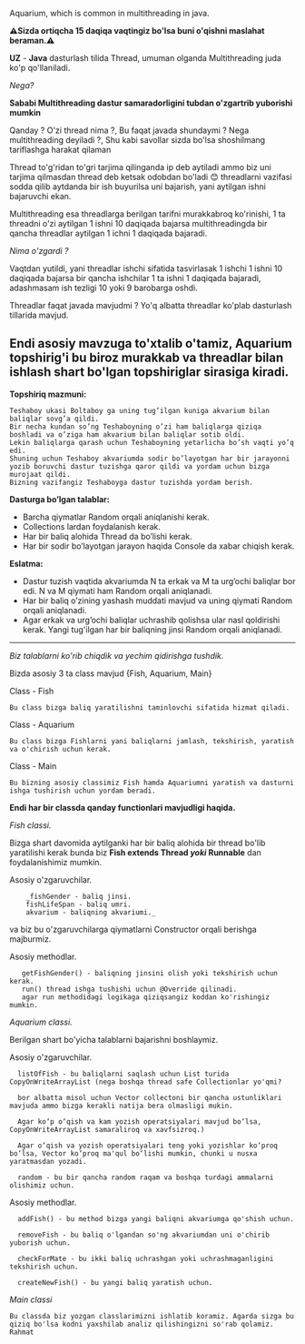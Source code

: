 Aquarium, which is common in multithreading in java.

**⚠️Sizda ortiqcha 15 daqiqa vaqtingiz bo'lsa buni o'qishni maslahat beraman.⚠️**

**UZ** - **Java** dasturlash tilida Thread, umuman olganda Multithreading juda ko'p qo'llaniladi.

_Nega?_

**Sababi Multithreading dastur samaradorligini tubdan o'zgartrib yuborishi mumkin**

Qanday ?
O'zi thread nima ?,
Bu faqat javada shundaymi ?
Nega multithreading deyiladi ?,
Shu kabi savollar sizda bo'lsa shoshilmang tariflashga harakat qilaman

Thread to'g'ridan to'gri tarjima qilinganda ip deb aytiladi ammo biz uni tarjima qilmasdan thread deb ketsak odobdan bo'ladi 😊
threadlarni vazifasi sodda qilib aytdanda bir ish buyurilsa uni bajarish, yani aytilgan ishni bajaruvchi ekan.

Multithreading esa threadlarga berilgan tarifni murakkabroq ko'rinishi, 1 ta threadni o'zi aytilgan 1 ishni 10 daqiqada bajarsa
multithreadingda bir qancha threadlar aytilgan 1 ichni 1 daqiqada bajaradi. 

_Nima o'zgardi ?_

Vaqtdan yutildi, yani threadlar ishchi sifatida tasvirlasak 1 ishchi 1 ishni 10 daqiqada bajarsa bir qancha ishchilar 1 ta ishni 1 daqiqada bajaradi,
adashmasam ish tezligi 10 yoki 9 barobarga oshdi.

Threadlar faqat javada mavjudmi ?
Yo'q albatta threadlar ko'plab dasturlash tillarida mavjud.

Endi asosiy mavzuga to'xtalib o'tamiz, Aquarium topshirig'i bu biroz murakkab va threadlar bilan ishlash shart bo'lgan topshiriglar sirasiga kiradi.
----------------------------------------------------------------------------------------------------
**Topshiriq mazmuni:**

    Teshaboy ukasi Boltaboy ga uning tug’ilgan kuniga akvarium bilan baliqlar sovg’a qildi.
    Bir necha kundan so’ng Teshaboyning o’zi ham baliqlarga qiziqa boshladi va o’ziga ham akvarium bilan baliqlar sotib oldi.
    Lekin baliqlarga qarash uchun Teshaboyning yetarlicha bo’sh vaqti yo’q edi. 
    Shuning uchun Teshaboy akvariumda sodir bo’layotgan har bir jarayonni yozib boruvchi dastur tuzishga qaror qildi va yordam uchun bizga murojaat qildi.
    Bizning vazifangiz Teshaboyga dastur tuzishda yordam berish.
    
**Dasturga bo’lgan talablar:**

  - Barcha qiymatlar Random orqali aniqlanishi kerak.
  - Collections lardan foydalanish kerak.
  - Har bir baliq alohida Thread da bo’lishi kerak.
  - Har bir sodir bo’layotgan jarayon haqida Console da xabar chiqish kerak.

**Eslatma:**

  - Dastur tuzish vaqtida akvariumda N ta erkak va M ta urg’ochi baliqlar bor edi. N va M
    qiymati ham Random orqali aniqlanadi.
  - Har bir baliq o’zining yashash muddati mavjud va uning qiymati Random orqali
    aniqlanadi.
  - Agar erkak va urg’ochi baliqlar uchrashib qolishsa ular nasl qoldirishi kerak. Yangi
    tug'ilgan har bir baliqning jinsi Random orqali aniqlanadi.

----------------------------------------------------------------------------------------------------

_Biz talablarni ko'rib chiqdik va yechim qidirishga tushdik._

Bizda asosiy 3 ta class mavjud 
                              {Fish, Aquarium, Main}

Class - Fish

    Bu class bizga baliq yaratilishni taminlovchi sifatida hizmat qiladi.
    
Class - Aquarium

    Bu class bizga Fishlarni yani baliqlarni jamlash, tekshirish, yaratish va o'chirish uchun kerak.
    
Class - Main 

    Bu bizning asosiy classimiz Fish hamda Aquariumni yaratish va dasturni ishga tushirish uchun yordam beradi.


**Endi har bir classda qanday functionlari mavjudligi haqida.**

_Fish classi._

  Bizga shart davomida aytilganki har bir baliq alohida bir thread bo'lib yaratilishi kerak bunda biz **Fish extends Thread _yoki_ Runnable** dan foydalanishimiz mumkin.

Asosiy o'zgaruvchilar.

        _fishGender - baliq jinsi.
        fishLifeSpan - baliq umri.
        akvarium - baliqning akvariumi._
va biz bu o'zgaruvchilarga qiymatlarni Constructor orqali berishga majburmiz.

Asosiy methodlar.

       getFishGender() - baliqning jinsini olish yoki tekshirish uchun kerak.
       run() thread ishga tushishi uchun @Override qilinadi.
       agar run methodidagi logikaga qiziqsangiz koddan ko'rishingiz mumkin.
       
_Aquarium classi._

  Berilgan shart bo'yicha talablarni bajarishni boshlaymiz.
  
Asosiy o'zgaruvchilar.

      listOfFish - bu baliqlarni saqlash uchun List turida CopyOnWriteArrayList (nega boshqa thread safe Collectionlar yo'qmi?
      
      bor albatta misol uchun Vector collectoni bir qancha ustunliklari mavjuda ammo bizga kerakli natija bera olmasligi mukin.
      
      Agar ko‘p o‘qish va kam yozish operatsiyalari mavjud bo‘lsa, CopyOnWriteArrayList samaraliroq va xavfsizroq.)
      
      Agar o‘qish va yozish operatsiyalari teng yoki yozishlar ko‘proq bo‘lsa, Vector ko‘proq ma'qul bo‘lishi mumkin, chunki u nusxa yaratmasdan yozadi.
      
      random - bu bir qancha random raqam va boshqa turdagi ammalarni olishimiz uchun.
      
Asosiy methodlar.

      addFish() - bu method bizga yangi baliqni akvariumga qo'shish uchun.
      
      removeFish - bu baliq o'lgandan so'ng akvariumdan uni o'chirib yuborish uchun.
      
      checkForMate - bu ikki baliq uchrashgan yoki uchrashmaganligini tekshirish uchun.
      
      createNewFish() - bu yangi baliq yaratish uchun.
      
_Main classi_

    Bu classda biz yozgan classlarimizni ishlatib koramiz. Agarda sizga bu qiziq bo'lsa kodni yaxshilab analiz qilishingizni so'rab qolamiz. Rahmat

